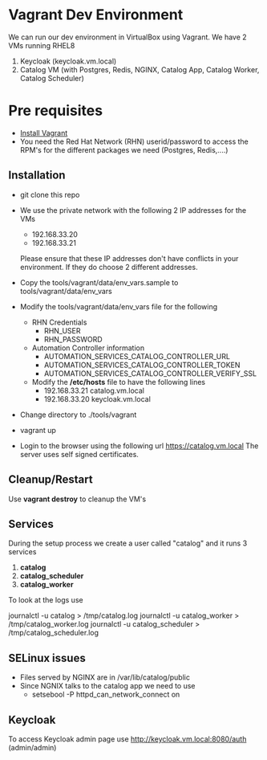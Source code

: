 
# Vagrant Dev Environment

We can run our dev environment in VirtualBox using Vagrant. We have 2 VMs running RHEL8

 1. Keycloak (keycloak.vm.local)
 2. Catalog VM (with Postgres, Redis, NGINX, Catalog App, Catalog Worker, Catalog Scheduler)
 

# Pre requisites
* [Install Vagrant](https://www.vagrantup.com/downloads)
* You need the Red Hat Network (RHN) userid/password to access the RPM's for the different packages we need (Postgres, Redis,....)

## Installation
* git clone this repo
* We use the private network with the following 2 IP addresses for the VMs
	* 192.168.33.20 
	* 192.168.33.21
	
  Please ensure that these IP addresses don't have conflicts in your environment. If they do choose 2 different addresses.
* Copy the tools/vagrant/data/env_vars.sample to tools/vagrant/data/env_vars 
* Modify the tools/vagrant/data/env_vars file for the following
    * RHN Credentials 
	    * RHN_USER
	    * RHN_PASSWORD
    * Automation Controller information
	    * AUTOMATION_SERVICES_CATALOG_CONTROLLER_URL
	    * AUTOMATION_SERVICES_CATALOG_CONTROLLER_TOKEN
	    * AUTOMATION_SERVICES_CATALOG_CONTROLLER_VERIFY_SSL
    * Modify the **/etc/hosts** file to have the following lines
	    *  192.168.33.21 catalog.vm.local
	    * 192.168.33.20 keycloak.vm.local
* Change directory to ./tools/vagrant
* vagrant up
* Login to the browser using the following url https://catalog.vm.local The server uses self signed certificates.

## Cleanup/Restart
Use **vagrant destroy** to cleanup the VM's 
 
## Services
During the setup process we create a user called "catalog" and it runs 3 services
1. **catalog**
2. **catalog_scheduler**
3. **catalog_worker**

To look at the logs use

journalctl -u catalog > /tmp/catalog.log
journalctl -u catalog_worker > /tmp/catalog_worker.log
journalctl -u catalog_scheduler > /tmp/catalog_scheduler.log

## SELinux issues
* Files served by NGINX are in /var/lib/catalog/public
* Since NGNIX talks to the catalog app we need to use
    * setsebool -P httpd_can_network_connect on

## Keycloak
To access Keycloak admin page use http://keycloak.vm.local:8080/auth (admin/admin)

